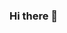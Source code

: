 ### Hi there 👋

<!--
**coderoflagos/coderoflagos** is a ✨ _special_ ✨ repository because its `README.md` (this file) appears on your GitHub profile.

Hey, I'm Opemipo, a 14-year-old developer and the youngest IBM Champion, JAMstack developer and IBM Watson Programmer

- 🔭 I’m currently working on ...
- 🌱 I’m currently learning ...
- 👯 I’m looking to collaborate on ...
- 🤔 I’m looking for help with ...
- 💬 Ask me about ...
- 📫 How to reach me: ...
- 😄 Pronouns: ...
- ⚡ Fun fact: ...
-->
